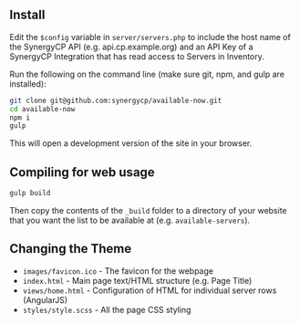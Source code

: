 ## Install

Edit the `$config` variable in `server/servers.php` to include the host name of the SynergyCP API (e.g. api.cp.example.org) and an API Key of a SynergyCP Integration that has read access to Servers in Inventory.

Run the following on the command line (make sure git, npm, and gulp are installed):
```bash
git clone git@github.com:synergycp/available-now.git
cd available-now
npm i
gulp
```

This will open a development version of the site in your browser.

## Compiling for web usage
```bash
gulp build
```

Then copy the contents of the `_build` folder to a directory of your website that you want the list to be available at (e.g. `available-servers`). 

## Changing the Theme

- `images/favicon.ico` - The favicon for the webpage
- `index.html` - Main page text/HTML structure (e.g. Page Title)
- `views/home.html` - Configuration of HTML for individual server rows (AngularJS)
- `styles/style.scss` - All the page CSS styling
